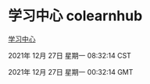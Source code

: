 # 学习中心 colearnhub
[学习中心](http://59.174.25.102:56308/colearnhub/)

2021年 12月 27日 星期一 08:32:14 CST

2021年 12月 27日 星期一 00:32:14 GMT
